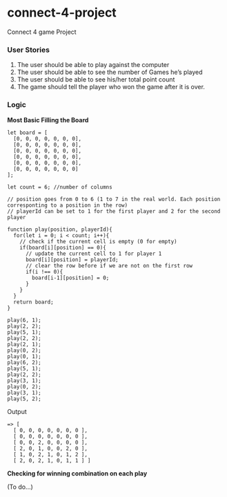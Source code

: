 # connect-4-project
Connect 4 game Project 

### User Stories

1. The user should be able to play against the computer
2. The user should be able to see the number of Games he’s played
3. The user should be able to see his/her total point count
4. The game should tell the player who won the game after it is over.


### Logic
**Most Basic Filling the Board**
```
let board = [
  [0, 0, 0, 0, 0, 0, 0], 
  [0, 0, 0, 0, 0, 0, 0], 
  [0, 0, 0, 0, 0, 0, 0], 
  [0, 0, 0, 0, 0, 0, 0], 
  [0, 0, 0, 0, 0, 0, 0], 
  [0, 0, 0, 0, 0, 0, 0]
];

let count = 6; //number of columns

// position goes from 0 to 6 (1 to 7 in the real world. Each position corresponting to a position in the row)
// playerId can be set to 1 for the first player and 2 for the second player

function play(position, playerId){
  for(let i = 0; i < count; i++){
    // check if the current cell is empty (0 for empty)
    if(board[i][position] == 0){
      // update the current cell to 1 for player 1
      board[i][position] = playerId;
      // clear the row before if we are not on the first row
      if(i !== 0){
        board[i-1][position] = 0;
      }
    }
  }
  return board; 
}

play(6, 1);
play(2, 2);
play(5, 1);
play(2, 2);
play(2, 1);
play(0, 2);
play(0, 1);
play(6, 2);
play(5, 1);
play(2, 2);
play(3, 1);
play(0, 2);
play(3, 1);
play(5, 2);
```
Output
```
=> [ 
  [ 0, 0, 0, 0, 0, 0, 0 ],
  [ 0, 0, 0, 0, 0, 0, 0 ],
  [ 0, 0, 2, 0, 0, 0, 0 ],
  [ 2, 0, 1, 0, 0, 2, 0 ],
  [ 1, 0, 2, 1, 0, 1, 2 ],
  [ 2, 0, 2, 1, 0, 1, 1 ] ]
```
**Checking for winning combination on each play**

(To do...)
